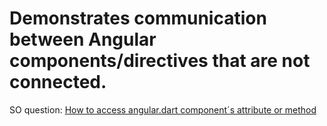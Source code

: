 # Demonstrates communication between Angular components/directives that are not connected.

SO question: [How to access angular.dart component´s attribute or method](http://stackoverflow.com/questions/21151560/how-to-access-angular-dart-components-attribute-or-method/21155072)
